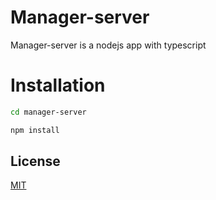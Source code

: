 # Manager-server

Manager-server is a nodejs app with typescript

# Installation

```bash
cd manager-server

npm install
```

## License
[MIT](https://choosealicense.com/licenses/mit/)
